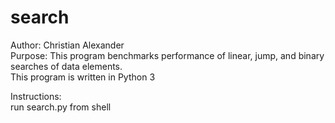 # search
Author: Christian Alexander
<br />
Purpose: This program benchmarks performance of linear, jump, and binary searches
of data elements.
 <br />
This program is written in Python 3
 <br />

Instructions:
 <br />
run search.py from shell
